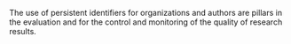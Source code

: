 The use of persistent identifiers for organizations and authors are pillars in the evaluation and for the control and monitoring of the quality of research results.